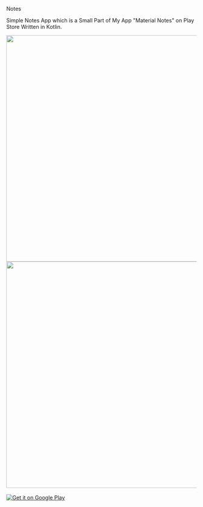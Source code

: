 Notes 

Simple Notes App which is a Small Part of My App "Material Notes" on Play Store Written in Kotlin.

<img height="600" src="https://cloud.githubusercontent.com/assets/9977126/16256721/9ffc271e-3871-11e6-88c5-7f174ef8f48d.png"/>
<img height="600" src="https://cloud.githubusercontent.com/assets/9977126/16256730/a868c376-3871-11e6-871d-7ecd4e1124bd.png"/>
<br><br>

<a href="https://play.google.com/store/apps/details?id=com.revodroid.notes.notes">
<img alt="Get it on Google Play" src="http://steverichey.github.io/google-play-badge-svg/img/en_get.svg" />
</a>

